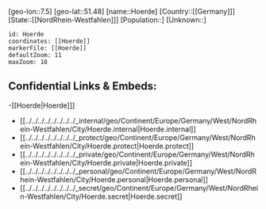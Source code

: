 ﻿---
location: [51.48,7.5]
mapzoom: [7,12] 
mapmarker: city 
type: City
tags:
- geo/City


SpocWebEntityId: 31081
isDeleted: false
confidential: public

---
[geo-lon::7.5]
[geo-lat::51.48]
[name::Hoerde]
[Country::[[Germany]]]
[State::[[NordRhein-Westfahlen]]]
[Population::]
[Unknown::]


```leaflet
id: Hoerde
coordinates: [[Hoerde]]
markerFile: [[Hoerde]]
defaultZoom: 11 
maxZoom: 18
```


## Confidential Links & Embeds: 
-[[Hoerde|Hoerde]]] 
- [[../../../../../../../../_internal/geo/Continent/Europe/Germany/West/NordRhein-Westfahlen/City/Hoerde.internal|Hoerde.internal]] 
- [[../../../../../../../../_protect/geo/Continent/Europe/Germany/West/NordRhein-Westfahlen/City/Hoerde.protect|Hoerde.protect]] 
- [[../../../../../../../../_private/geo/Continent/Europe/Germany/West/NordRhein-Westfahlen/City/Hoerde.private|Hoerde.private]] 
- [[../../../../../../../../_personal/geo/Continent/Europe/Germany/West/NordRhein-Westfahlen/City/Hoerde.personal|Hoerde.personal]] 
- [[../../../../../../../../_secret/geo/Continent/Europe/Germany/West/NordRhein-Westfahlen/City/Hoerde.secret|Hoerde.secret]] 
